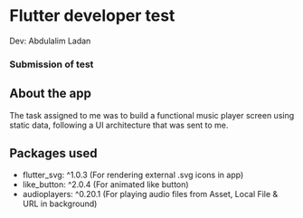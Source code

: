 # Flutter developer test

Dev: Abdulalim Ladan

### Submission of test

## About the app
The task assigned to me was to build a functional music player screen using static data, following a UI architecture that was sent to me.

## Packages used 
- flutter_svg: ^1.0.3 (For rendering external .svg icons in app)
- like_button: ^2.0.4 (For animated like button)
- audioplayers: ^0.20.1 (For playing audio files from Asset, Local File & URL in background)
